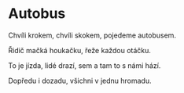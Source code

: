 # Autobus

Chvíli krokem, chvíli skokem,
pojedeme autobusem.

Řidič mačká houkačku,
řeže každou otáčku.

To je jízda, lidé drazí,
sem a tam to s námi hází.

Dopředu i dozadu,
všichni v jednu hromadu.
